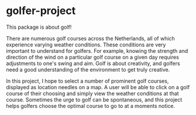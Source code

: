 # golfer-project

This package is about golf!

There are numerous golf courses across the Netherlands, all of which experience
varying weather conditions. These conditions are very important to understand for
golfers. For example, knowing the strength and direction of the wind on a
particular golf course on a given day requires adjustments to one's swing and
aim. Golf is about creativity, and golfers need a good understanding of the
environment to get truly creative.

In this project, I hope to select a number of prominent golf courses, displayed
as location needles on a map. A user will be able to click on a golf course of
their choosing and simply view the weather conditions at that course. Sometimes
the urge to golf can be spontaneous, and this project helps golfers choose the
optimal course to go to at a moments notice.
